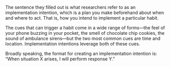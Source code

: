 The sentence they filled out is what researchers refer to as an
implementation intention, which is a plan you make beforehand about
when and where to act. That is, how you intend to implement a
particular habit.

The cues that can trigger a habit come in a wide range of forms—the
feel of your phone buzzing in your pocket, the smell of chocolate chip
cookies, the sound of ambulance sirens—but the two most common
cues are time and location. Implementation intentions leverage both
of these cues.

Broadly speaking, the format for creating an implementation
intention is:
“When situation X arises, I will perform response Y.”